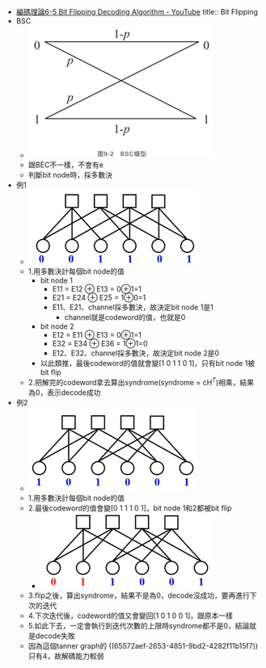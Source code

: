 - [編碼理論6-5 Bit Flipping Decoding Algorithm - YouTube](https://www.youtube.com/watch?v=t-dO5P04WLM&list=PLhUy6HaHOGH3KVR5uC-YZ0H8pJizfM9wd&index=55)
  title:: Bit Flipping
- BSC
	- ![image.png](../assets/image_1700217828187_0.png)
	- 跟BEC不一樣，不會有e
	- 判斷bit node時，採多數決
- 例1
	- ![image.png](../assets/image_1700216874677_0.png)
	- 1.用多數決計每個bit node的值
		- bit node 1
			- E11 = E12 $\oplus$ E13 = 0$\oplus$1=1
			- E21 = E24 $\oplus$ E25 = 1$\oplus$0=1
			- E11、E21、channel採多數決，故決定bit node 1是1
				- channel就是codeword的值，也就是0
		- bit node 2
			- E12 = E11 $\oplus$ E13 = 0$\oplus$1=1
			- E32 = E34 $\oplus$ E36 = 1$\oplus$1=0
			- E12、E32、channel採多數決，故決定bit node 2是0
		- 以此類推，最後codeword的值就會變[1 0 1 1 0 1]，只有bit node 1被bit flip
	- 2.把解完的codeword拿去算出syndrome(syndrome = cH$^T$)相乘，結果為0，表示decode成功
- 例2
	- ![image.png](../assets/image_1700217972289_0.png)
	- 1.用多數決計每個bit node的值
	- 2.最後codeword的值會變[0 1 1 1 0 1]，bit node 1和2都被bit flip
		- ![image.png](../assets/image_1700447705231_0.png)
	- 3.flip之後，算出syndrome，結果不是為0，decode沒成功，要再進行下次的迭代
	- 4.下次迭代後，codeword的值又會變回[1 0 1 0 0 1]，跟原本一樣
	- 5.如此下去，一定會執行到迭代次數的上限時syndrome都不是0，結論就是decode失敗
	- 因為這個tanner graph的 ((65572aef-2653-4851-9bd2-4282f11b15f7)) 只有4，故解碼能力較弱